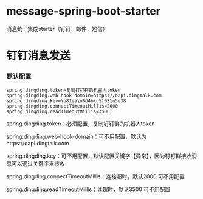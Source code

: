 # message-spring-boot-starter
消息统一集成starter（钉钉、邮件、短信）


# 钉钉消息发送

### 默认配置
```
spring.dingding.token=复制钉钉群的机器人token
spring.dingding.web-hook-domain=https://oapi.dingtalk.com
spring.dingding.key=\u81ea\u6d4b\u5f02\u5e38
spring.dingding.connectTimeoutMillis=2000
spring.dingding.readTimeoutMillis=3500
```
spring.dingding.token：必须配置，复制钉钉群的机器人token

spring.dingding.web-hook-domain：可不用配置，默认为https://oapi.dingtalk.com

spring.dingding.key：可不用配置，默认配置关键字【异常】，因为钉钉群接收消息可以通过关键字来接收

spring.dingding.connectTimeoutMillis：连接超时，默认2000 可不用配置

spring.dingding.readTimeoutMillis：读超时，默认3500 可不用配置
